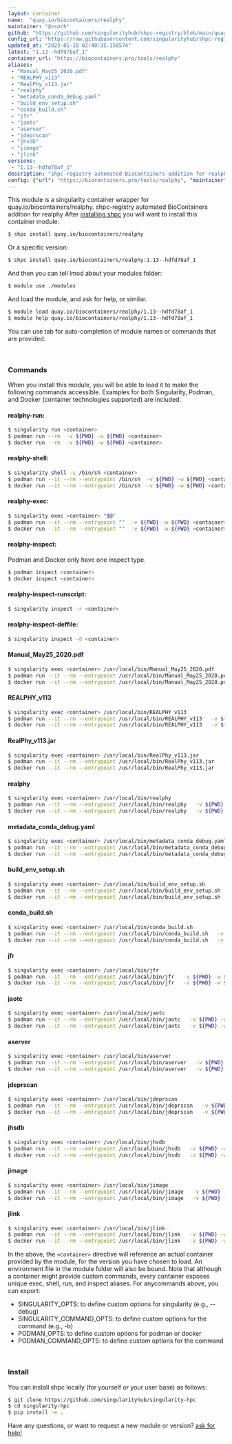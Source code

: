 ```yaml
---
layout: container
name:  "quay.io/biocontainers/realphy"
maintainer: "@vsoch"
github: "https://github.com/singularityhub/shpc-registry/blob/main/quay.io/biocontainers/realphy/container.yaml"
config_url: "https://raw.githubusercontent.com/singularityhub/shpc-registry/main/quay.io/biocontainers/realphy/container.yaml"
updated_at: "2023-01-18 02:48:35.150574"
latest: "1.13--hdfd78af_1"
container_url: "https://biocontainers.pro/tools/realphy"
aliases:
 - "Manual_May25_2020.pdf"
 - "REALPHY_v113"
 - "RealPhy_v113.jar"
 - "realphy"
 - "metadata_conda_debug.yaml"
 - "build_env_setup.sh"
 - "conda_build.sh"
 - "jfr"
 - "jaotc"
 - "aserver"
 - "jdeprscan"
 - "jhsdb"
 - "jimage"
 - "jlink"
versions:
 - "1.13--hdfd78af_1"
description: "shpc-registry automated BioContainers addition for realphy"
config: {"url": "https://biocontainers.pro/tools/realphy", "maintainer": "@vsoch", "description": "shpc-registry automated BioContainers addition for realphy", "latest": {"1.13--hdfd78af_1": "sha256:fcbcfd71a0f49ec4e122fb0b329fae5be85f44735a0596cdc033968d680f0503"}, "tags": {"1.13--hdfd78af_1": "sha256:fcbcfd71a0f49ec4e122fb0b329fae5be85f44735a0596cdc033968d680f0503"}, "docker": "quay.io/biocontainers/realphy", "aliases": {"Manual_May25_2020.pdf": "/usr/local/bin/Manual_May25_2020.pdf", "REALPHY_v113": "/usr/local/bin/REALPHY_v113", "RealPhy_v113.jar": "/usr/local/bin/RealPhy_v113.jar", "realphy": "/usr/local/bin/realphy", "metadata_conda_debug.yaml": "/usr/local/bin/metadata_conda_debug.yaml", "build_env_setup.sh": "/usr/local/bin/build_env_setup.sh", "conda_build.sh": "/usr/local/bin/conda_build.sh", "jfr": "/usr/local/bin/jfr", "jaotc": "/usr/local/bin/jaotc", "aserver": "/usr/local/bin/aserver", "jdeprscan": "/usr/local/bin/jdeprscan", "jhsdb": "/usr/local/bin/jhsdb", "jimage": "/usr/local/bin/jimage", "jlink": "/usr/local/bin/jlink"}}
---
```


This module is a singularity container wrapper for quay.io/biocontainers/realphy.
shpc-registry automated BioContainers addition for realphy
After [installing shpc](#install) you will want to install this container module:


```bash
$ shpc install quay.io/biocontainers/realphy
```

Or a specific version:

```bash
$ shpc install quay.io/biocontainers/realphy:1.13--hdfd78af_1
```

And then you can tell lmod about your modules folder:

```bash
$ module use ./modules
```

And load the module, and ask for help, or similar.

```bash
$ module load quay.io/biocontainers/realphy/1.13--hdfd78af_1
$ module help quay.io/biocontainers/realphy/1.13--hdfd78af_1
```

You can use tab for auto-completion of module names or commands that are provided.

<br>

### Commands

When you install this module, you will be able to load it to make the following commands accessible.
Examples for both Singularity, Podman, and Docker (container technologies supported) are included.

#### realphy-run:

```bash
$ singularity run <container>
$ podman run --rm  -v ${PWD} -w ${PWD} <container>
$ docker run --rm  -v ${PWD} -w ${PWD} <container>
```

#### realphy-shell:

```bash
$ singularity shell -s /bin/sh <container>
$ podman run --it --rm --entrypoint /bin/sh  -v ${PWD} -w ${PWD} <container>
$ docker run --it --rm --entrypoint /bin/sh  -v ${PWD} -w ${PWD} <container>
```

#### realphy-exec:

```bash
$ singularity exec <container> "$@"
$ podman run --it --rm --entrypoint ""  -v ${PWD} -w ${PWD} <container> "$@"
$ docker run --it --rm --entrypoint ""  -v ${PWD} -w ${PWD} <container> "$@"
```

#### realphy-inspect:

Podman and Docker only have one inspect type.

```bash
$ podman inspect <container>
$ docker inspect <container>
```

#### realphy-inspect-runscript:

```bash
$ singularity inspect -r <container>
```

#### realphy-inspect-deffile:

```bash
$ singularity inspect -d <container>
```


#### Manual_May25_2020.pdf

```bash
$ singularity exec <container> /usr/local/bin/Manual_May25_2020.pdf
$ podman run --it --rm --entrypoint /usr/local/bin/Manual_May25_2020.pdf   -v ${PWD} -w ${PWD} <container> -c " $@"
$ docker run --it --rm --entrypoint /usr/local/bin/Manual_May25_2020.pdf   -v ${PWD} -w ${PWD} <container> -c " $@"
```


#### REALPHY_v113

```bash
$ singularity exec <container> /usr/local/bin/REALPHY_v113
$ podman run --it --rm --entrypoint /usr/local/bin/REALPHY_v113   -v ${PWD} -w ${PWD} <container> -c " $@"
$ docker run --it --rm --entrypoint /usr/local/bin/REALPHY_v113   -v ${PWD} -w ${PWD} <container> -c " $@"
```


#### RealPhy_v113.jar

```bash
$ singularity exec <container> /usr/local/bin/RealPhy_v113.jar
$ podman run --it --rm --entrypoint /usr/local/bin/RealPhy_v113.jar   -v ${PWD} -w ${PWD} <container> -c " $@"
$ docker run --it --rm --entrypoint /usr/local/bin/RealPhy_v113.jar   -v ${PWD} -w ${PWD} <container> -c " $@"
```


#### realphy

```bash
$ singularity exec <container> /usr/local/bin/realphy
$ podman run --it --rm --entrypoint /usr/local/bin/realphy   -v ${PWD} -w ${PWD} <container> -c " $@"
$ docker run --it --rm --entrypoint /usr/local/bin/realphy   -v ${PWD} -w ${PWD} <container> -c " $@"
```


#### metadata_conda_debug.yaml

```bash
$ singularity exec <container> /usr/local/bin/metadata_conda_debug.yaml
$ podman run --it --rm --entrypoint /usr/local/bin/metadata_conda_debug.yaml   -v ${PWD} -w ${PWD} <container> -c " $@"
$ docker run --it --rm --entrypoint /usr/local/bin/metadata_conda_debug.yaml   -v ${PWD} -w ${PWD} <container> -c " $@"
```


#### build_env_setup.sh

```bash
$ singularity exec <container> /usr/local/bin/build_env_setup.sh
$ podman run --it --rm --entrypoint /usr/local/bin/build_env_setup.sh   -v ${PWD} -w ${PWD} <container> -c " $@"
$ docker run --it --rm --entrypoint /usr/local/bin/build_env_setup.sh   -v ${PWD} -w ${PWD} <container> -c " $@"
```


#### conda_build.sh

```bash
$ singularity exec <container> /usr/local/bin/conda_build.sh
$ podman run --it --rm --entrypoint /usr/local/bin/conda_build.sh   -v ${PWD} -w ${PWD} <container> -c " $@"
$ docker run --it --rm --entrypoint /usr/local/bin/conda_build.sh   -v ${PWD} -w ${PWD} <container> -c " $@"
```


#### jfr

```bash
$ singularity exec <container> /usr/local/bin/jfr
$ podman run --it --rm --entrypoint /usr/local/bin/jfr   -v ${PWD} -w ${PWD} <container> -c " $@"
$ docker run --it --rm --entrypoint /usr/local/bin/jfr   -v ${PWD} -w ${PWD} <container> -c " $@"
```


#### jaotc

```bash
$ singularity exec <container> /usr/local/bin/jaotc
$ podman run --it --rm --entrypoint /usr/local/bin/jaotc   -v ${PWD} -w ${PWD} <container> -c " $@"
$ docker run --it --rm --entrypoint /usr/local/bin/jaotc   -v ${PWD} -w ${PWD} <container> -c " $@"
```


#### aserver

```bash
$ singularity exec <container> /usr/local/bin/aserver
$ podman run --it --rm --entrypoint /usr/local/bin/aserver   -v ${PWD} -w ${PWD} <container> -c " $@"
$ docker run --it --rm --entrypoint /usr/local/bin/aserver   -v ${PWD} -w ${PWD} <container> -c " $@"
```


#### jdeprscan

```bash
$ singularity exec <container> /usr/local/bin/jdeprscan
$ podman run --it --rm --entrypoint /usr/local/bin/jdeprscan   -v ${PWD} -w ${PWD} <container> -c " $@"
$ docker run --it --rm --entrypoint /usr/local/bin/jdeprscan   -v ${PWD} -w ${PWD} <container> -c " $@"
```


#### jhsdb

```bash
$ singularity exec <container> /usr/local/bin/jhsdb
$ podman run --it --rm --entrypoint /usr/local/bin/jhsdb   -v ${PWD} -w ${PWD} <container> -c " $@"
$ docker run --it --rm --entrypoint /usr/local/bin/jhsdb   -v ${PWD} -w ${PWD} <container> -c " $@"
```


#### jimage

```bash
$ singularity exec <container> /usr/local/bin/jimage
$ podman run --it --rm --entrypoint /usr/local/bin/jimage   -v ${PWD} -w ${PWD} <container> -c " $@"
$ docker run --it --rm --entrypoint /usr/local/bin/jimage   -v ${PWD} -w ${PWD} <container> -c " $@"
```


#### jlink

```bash
$ singularity exec <container> /usr/local/bin/jlink
$ podman run --it --rm --entrypoint /usr/local/bin/jlink   -v ${PWD} -w ${PWD} <container> -c " $@"
$ docker run --it --rm --entrypoint /usr/local/bin/jlink   -v ${PWD} -w ${PWD} <container> -c " $@"
```



In the above, the `<container>` directive will reference an actual container provided
by the module, for the version you have chosen to load. An environment file in the
module folder will also be bound. Note that although a container
might provide custom commands, every container exposes unique exec, shell, run, and
inspect aliases. For anycommands above, you can export:

 - SINGULARITY_OPTS: to define custom options for singularity (e.g., --debug)
 - SINGULARITY_COMMAND_OPTS: to define custom options for the command (e.g., -b)
 - PODMAN_OPTS: to define custom options for podman or docker
 - PODMAN_COMMAND_OPTS: to define custom options for the command

<br>

### Install

You can install shpc locally (for yourself or your user base) as follows:

```bash
$ git clone https://github.com/singularityhub/singularity-hpc
$ cd singularity-hpc
$ pip install -e .
```

Have any questions, or want to request a new module or version? [ask for help!](https://github.com/singularityhub/singularity-hpc/issues)